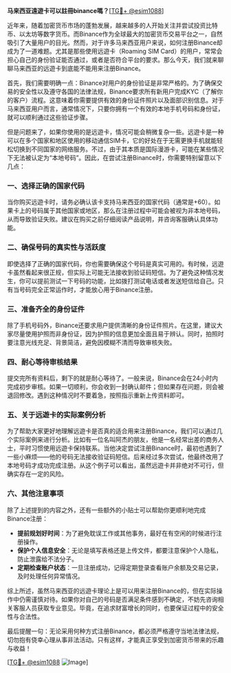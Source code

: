 **马来西亚遠遊卡可以註冊binance嗎？**[[TG💪+ @esim1088](https://t.me/s/esim1088)]

近年来，随着加密货币市场的蓬勃发展，越来越多的人开始关注并尝试投资比特币、以太坊等数字货币。而Binance作为全球最大的加密货币交易平台之一，自然吸引了大量用户的目光。然而，对于许多马来西亚用户来说，如何注册Binance却成为了一道难题。尤其是那些使用远遊卡（Roaming SIM Card）的用户，常常会担心自己的身份验证能否通过，或者是否符合平台的要求。那么今天，我们就来聊聊马来西亚的远遊卡到底能不能用来注册Binance。

首先，我们需要明确一点：Binance对用户的身份验证是非常严格的。为了确保交易的安全性以及遵守各国的法律法规，Binance要求所有新用户完成KYC（了解你的客户）流程。这意味着你需要提供有效的身份证件照片以及面部识别信息。对于马来西亚用户而言，通常情况下，只要你拥有一个有效的本地手机号码和身份证，就可以顺利通过这些验证步骤。

但是问题来了，如果你使用的是远遊卡，情况可能会稍微复杂一些。远遊卡是一种可以在多个国家和地区使用的移动通信SIM卡，它的好处在于无需更换手机就能轻松切换到不同国家的网络服务。不过，由于其本质是国际漫游卡，可能在某些情况下无法被认定为“本地号码”。因此，在尝试注册Binance时，你需要特别留意以下几点：

### **一、选择正确的国家代码**

当你购买远遊卡时，请务必确认该卡支持马来西亚的国家代码（通常是+60）。如果卡上的号码属于其他国家或地区，那么在注册过程中可能会被视为非本地号码，从而导致验证失败。建议在购买之前仔细阅读产品说明，并咨询客服确认具体功能。

### **二、确保号码的真实性与活跃度**

即使选择了正确的国家代码，你也需要确保这个号码是真实可用的。有时候，远遊卡虽然看起来很正规，但实际上可能无法接收到验证码短信。为了避免这种情况发生，你可以提前测试一下号码的功能，比如拨打测试电话或者发送短信给自己。只有当号码完全正常运作时，才能放心用于Binance注册。

### **三、准备齐全的身份证件**

除了手机号码外，Binance还要求用户提供清晰的身份证件照片。在这里，建议大家尽量使用护照而非身份证，因为护照的信息更加全面且易于辨认。同时，拍照时要注意光线充足、背景简洁，避免因模糊不清而导致审核失败。

### **四、耐心等待审核结果**

提交完所有资料后，剩下的就是耐心等待了。一般来说，Binance会在24小时内完成初步审核。如果一切顺利，你会收到一封确认邮件；但如果存在问题，则会被退回修改。遇到这种情况时不要着急，按照指示重新上传资料即可。

### **五、关于远遊卡的实际案例分析**

为了帮助大家更好地理解远遊卡是否真的适合用来注册Binance，我们可以通过几个实际案例来进行分析。比如有一位名叫阿杰的朋友，他是一名经常出差的商务人士，平时习惯使用远遊卡保持联系。当他决定尝试注册Binance时，最初也遇到了一些小麻烦——他的号码无法接收验证码短信。后来经过多次尝试，他最终改用了本地号码才成功完成注册。从这个例子可以看出，虽然远遊卡并非绝对不可行，但确实存在一定的风险。

### **六、其他注意事项**

除了上述提到的内容之外，还有一些额外的小贴士可以帮助你更顺利地完成Binance注册：

- **提前规划好时间**：为了避免耽误工作或其他事务，最好在有空闲的时候进行注册操作。
- **保护个人信息安全**：无论是填写表格还是上传文件，都要注意保护个人隐私，防止泄露给不法分子。
- **定期检查账户状态**：一旦注册成功，记得定期登录查看账户余额及交易记录，及时处理任何异常情况。

综上所述，虽然马来西亚的远遊卡理论上是可以用来注册Binance的，但在实际操作中仍需谨慎对待。如果你对自己的号码是否满足条件感到不确定，不妨先咨询相关客服人员获取专业意见。毕竟，在追求财富增长的同时，也要保证过程中的安全性与合法性。

最后提醒一句：无论采用何种方式注册Binance，都必须严格遵守当地法律法规，切勿抱有侥幸心理从事非法活动。只有这样，才能真正享受到加密货币带来的乐趣与收益！

[[TG💪+ @esim1088](https://t.me/s/esim1088) ![Image](https://i.postimg.cc/4NQfJmqS/Snipaste-2025-05-13-00-14-12.png)]